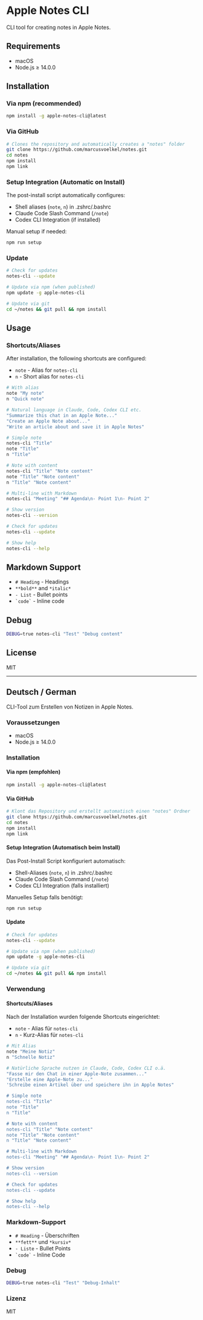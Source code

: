 # Apple Notes CLI

CLI tool for creating notes in Apple Notes.

## Requirements

- macOS
- Node.js ≥ 14.0.0

## Installation

### Via npm (recommended)
```bash
npm install -g apple-notes-cli@latest
```

### Via GitHub
```bash
# Clones the repository and automatically creates a "notes" folder
git clone https://github.com/marcusvoelkel/notes.git
cd notes
npm install
npm link
```

### Setup Integration (Automatic on Install)
The post-install script automatically configures:
- Shell aliases (`note`, `n`) in .zshrc/.bashrc
- Claude Code Slash Command (`/note`)
- Codex CLI Integration (if installed)

Manual setup if needed:
```bash
npm run setup
```

### Update
```bash
# Check for updates
notes-cli --update

# Update via npm (when published)
npm update -g apple-notes-cli

# Update via git
cd ~/notes && git pull && npm install
```

## Usage

### Shortcuts/Aliases
After installation, the following shortcuts are configured:
- `note` - Alias for `notes-cli`
- `n` - Short alias for `notes-cli`

```bash
# With alias
note "My note"
n "Quick note"

# Natural language in Claude, Code, Codex CLI etc.
"Summarize this chat in an Apple Note..."
"Create an Apple Note about..."
"Write an article about and save it in Apple Notes"

# Simple note
notes-cli "Title"
note "Title"
n "Title"

# Note with content
notes-cli "Title" "Note content"
note "Title" "Note content"
n "Title" "Note content"

# Multi-line with Markdown
notes-cli "Meeting" "## Agenda\n- Point 1\n- Point 2"

# Show version
notes-cli --version

# Check for updates
notes-cli --update

# Show help
notes-cli --help
```

## Markdown Support

- `# Heading` - Headings
- `**bold**` and `*italic*`
- `- List` - Bullet points
- `` `code` `` - Inline code

## Debug

```bash
DEBUG=true notes-cli "Test" "Debug content"
```

## License

MIT

---

## Deutsch / German

CLI-Tool zum Erstellen von Notizen in Apple Notes.

### Voraussetzungen

- macOS
- Node.js ≥ 14.0.0

### Installation

#### Via npm (empfohlen)
```bash
npm install -g apple-notes-cli@latest
```

#### Via GitHub
```bash
# Klont das Repository und erstellt automatisch einen "notes" Ordner
git clone https://github.com/marcusvoelkel/notes.git
cd notes
npm install
npm link
```

#### Setup Integration (Automatisch beim Install)
Das Post-Install Script konfiguriert automatisch:
- Shell-Aliases (`note`, `n`) in .zshrc/.bashrc
- Claude Code Slash Command (`/note`)
- Codex CLI Integration (falls installiert)

Manuelles Setup falls benötigt:
```bash
npm run setup
```

#### Update
```bash
# Check for updates
notes-cli --update

# Update via npm (when published)
npm update -g apple-notes-cli

# Update via git
cd ~/notes && git pull && npm install
```

### Verwendung

#### Shortcuts/Aliases
Nach der Installation wurden folgende Shortcuts eingerichtet:
- `note` - Alias für `notes-cli`
- `n` - Kurz-Alias für `notes-cli`

```bash
# Mit Alias
note "Meine Notiz"
n "Schnelle Notiz"

# Natürliche Sprache nutzen in Claude, Code, Codex CLI o.ä.
"Fasse mir den Chat in einer Apple-Note zusammen..."
"Erstelle eine Apple-Note zu..."
'Schreibe einen Artikel über und speichere ihn in Apple Notes"

# Simple note
notes-cli "Title"
note "Title"
n "Title"

# Note with content
notes-cli "Title" "Note content"
note "Title" "Note content"
n "Title" "Note content"

# Multi-line with Markdown
notes-cli "Meeting" "## Agenda\n- Point 1\n- Point 2"

# Show version
notes-cli --version

# Check for updates
notes-cli --update

# Show help
notes-cli --help
```

### Markdown-Support

- `# Heading` - Überschriften
- `**fett**` und `*kursiv*`
- `- Liste` - Bullet Points
- `` `code` `` - Inline Code

### Debug

```bash
DEBUG=true notes-cli "Test" "Debug-Inhalt"
```

### Lizenz

MIT
